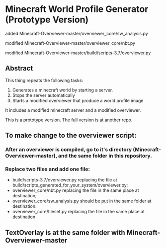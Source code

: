 # Minecraft World Profile Generator (Prototype Version)

added Minecraft-Overviewer-master/overviewer_core/sw_analysis.py

modified Minecraft-Overviewer-master/overviewer_core/nbt.py

modified Minecraft-Overviewer-master/build/scripts-3.7/overviewer.py

## Abstract

This thing repeats the following tasks: 
1. Generates a minecraft world by starting a server.
2. Stops the server automatically
3. Starts a modified overviewer that produce a world profile image

It includes a modified minecraft server and a modified overviewer.

This is a prototype version. The full version is at another repo.

## To make change to the overviewer script:
### After an overviewer is compiled, go to it's directory (Minecraft-Overviewer-master), and the same folder in this repository.
### Replace two files and add one file: 
- build/scripts-3.7/overviewer.py    replacing the file at build/scripts_generated_for_your_system/overviewer.py;
- overviewer_core/nbt.py    replacing the file in the same place at destination; 
- overviewer_core/sw_analysis.py    should be put in the same folder at destination.
- overviewer_core/tileset.py     replacing the file in the same place at destination

## TextOverlay is at the same folder with Minecraft-Overviewer-master
